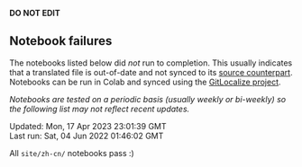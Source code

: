 __DO NOT EDIT__

## Notebook failures

The notebooks listed below did *not* run to completion. This usually indicates
that a translated file is out-of-date and not synced to its
[source counterpart](../en-snapshot/). Notebooks can be run in Colab and synced
using the [GitLocalize project](https://gitlocalize.com/tensorflow/docs-l10n).

*Notebooks are tested on a periodic basis (usually weekly or bi-weekly) so the
following list may not reflect recent updates.*

Updated: Mon, 17 Apr 2023 23:01:39 GMT<br/>
Last run: Sat, 04 Jun 2022 01:46:02 GMT

All <code>site/zh-cn/</code> notebooks pass :)

